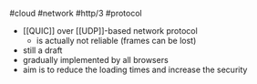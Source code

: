 #cloud #network #http/3 #protocol 

- [[QUIC]] over [[UDP]]-based network protocol
	- is actually not reliable (frames can be lost)
- still a draft
- gradually implemented by all browsers
- aim is to reduce the loading times and increase the security